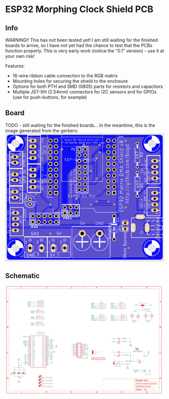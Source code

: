 # ESP32 Morphing Clock Shield PCB

## Info

*WARNING!!* This has *not* been tested yet! 
I am still waiting for the finished boards to arrive, so I have not yet had the chance to test that the PCBs function properly. This is very early work (notice the "0.1" version) - use it at your own risk!

Features:
* 16-wire ribbon cable connection to the RGB matrix
* Mounting holes for securing the shield to the enclosure
* Options for both PTH and SMD (0805) parts for resistors and capacitors
* Multiple JST-XH (2.54mm) connectors for I2C sensors and for GPIOs (use for push-buttons, for example)

## Board 

TODO - still waiting for the finished boards...
In the meantime, this is the image generated from the gerbers:
![Photo](photos/gerber-front.png)

## Schematic

![Schematic](photos/schematic.png)
